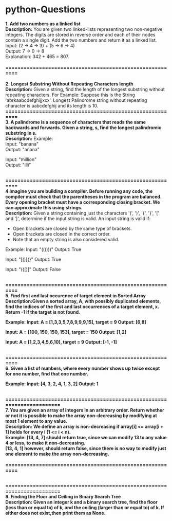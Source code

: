 # python-Questions
<b>1. Add two numbers as a linked list</b>
<br><b>Description:</b> You are given two linked-lists representing two non-negative integers. The digits are stored in reverse order and each of their nodes contain a single digit. Add the two numbers and return it as a linked list.<br>
      Input: (2 -> 4 -> 3) + (5 -> 6 -> 4)<br>
      Output: 7 -> 0 -> 8<br>
      Explanation: 342 + 465 = 807.<br>
<br><b>=========================================================</b>     
<br><b>2. Longest Substring Without Repeating Characters length</b>
<br><b>Description:</b> Given a string, find the length of the longest substring without repeating characters.
          For Example: Suppose this is the String 'abrkaabcdefghijjxxx'. Longest Palindrome string without repeating character is aabcdefghij and its length is 10.
<br><b>=========================================================</b>
<br><b>3. A palindrome is a sequence of characters that reads the same backwards and forwards. Given a string, s, find the longest palindromic substring in s.</b><br>
<b>Description:</b> Example:<br>
Input: "banana"<br>
Output: "anana"<br>

Input: "million"<br>
Output: "illi"<br>

<br><b>=========================================================</b>
<br><b>4 Imagine you are building a compiler. Before running any code, the compiler must check that the parentheses in the program are balanced. <BR>
         Every opening bracket must have a corresponding closing bracket. We can approximate this using strings.</b><br>
<b>Description:</b> Given a string containing just the characters '(', ')', '{', '}', '[' and ']', determine if the input string is valid.
An input string is valid if:
- Open brackets are closed by the same type of brackets.
- Open brackets are closed in the correct order.
- Note that an empty string is also considered valid.

Example:
Input: "((()))"
Output: True

Input: "[()]{}"
Output: True

Input: "({[)]"
Output: False


<br><b>=========================================================</b>
<br><b>5. Find first and last occurence of target element in Sorted Array<BR>
<b>Description:</b>Given a sorted array, A, with possibly duplicated elements, find the indices of the first and last occurrences of a target element, x.</BR>
      Return -1 if the target is not found.

Example:
Input: A = [1,3,3,5,7,8,9,9,9,15], target = 9
Output: [6,8]

Input: A = [100, 150, 150, 153], target = 150
Output: [1,2]

Input: A = [1,2,3,4,5,6,10], target = 9
Output: [-1, -1]      


<br><b>=========================================================</b>
<br><b>6. Given a list of numbers, where every number shows up twice except for one number, find that one number.</br>

Example:
Input: [4, 3, 2, 4, 1, 3, 2]
Output: 1

<br><b>=======================================================================</b><br>
<b>7. You are given an array of integers in an arbitrary order. Return whether or not it is possible to make the array non-decreasing by modifying at most 1 element to any value.</b>
<br><b>Description:</b> We define an array is non-decreasing if array[i] <= array[i + 1] holds for every i (1 <= i < n).<br>
      Example:
             [13, 4, 7] should return true, since we can modify 13 to any value 4 or less, to make it non-decreasing.</br>
             [13, 4, 1] however, should return false, since there is no way to modify just one element to make the array non-decreasing.</br>
<br><b>=========================================================</b>     


<br><b>=======================================================================</b><br>
<b>8. Finding the Floor and Ceiling in Binary Search Tree</b>
<br><b>Description:</b> Given an integer k and a binary search tree, find the floor (less than or equal to) of k, and the ceiling (larger than or equal to) of k. If either does not exist,then print them as None.<br>
